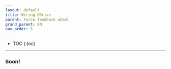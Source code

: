 ```yaml
---
layout: default
title: Wiring ODrive
parent: Force feedback wheel
grand_parent: EN
nav_order: 5
---
```


- TOC
{:toc}

---

### Soon!